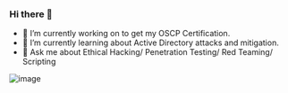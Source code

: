 ### Hi there 👋

- 🔭 I’m currently working on to get my OSCP Certification.
- 🌱 I’m currently learning about Active Directory attacks and mitigation.
- 💬 Ask me about Ethical Hacking/ Penetration Testing/ Red Teaming/ Scripting

![image](https://user-images.githubusercontent.com/46081558/197346721-ab8d580e-bceb-40a7-8b68-2908764cfab4.png)



<!--
**kashishtopi/kashishtopi** is a ✨ _special_ ✨ repository because its `README.md` (this file) appears on your GitHub profile.

